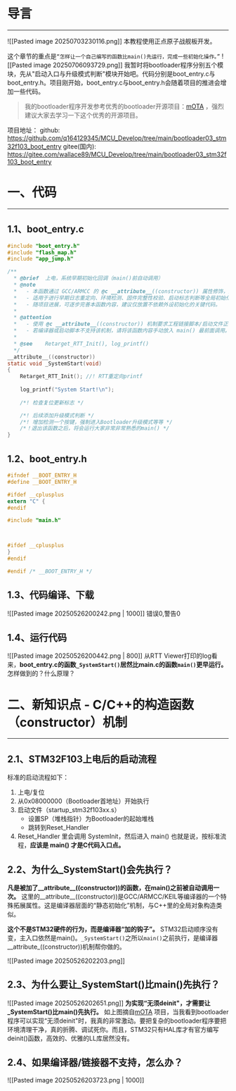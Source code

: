 # 导言
---
![[Pasted image 20250703230116.png]]
本教程使用正点原子战舰板开发。

这个章节的重点是`“怎样让一个自己编写的函数比main()先运行，完成一些初始化操作。”`
![[Pasted image 20250706093729.png]]
我暂时将bootloader程序分别五个模块，先从"启动入口与升级模式判断"模块开始吧。代码分别是boot_entry.c与boot_entry.h。项目刚开始，boot_entry.c与boot_entry.h会随着项目的推进会增加一些代码。

> 我的bootloader程序开发参考优秀的bootloader开源项目：[mOTA](https://gitee.com/DinoHaw/mOTA) ，强烈建议大家去学习一下这个优秀的开源项目。

项目地址：
github: https://github.com/q164129345/MCU_Develop/tree/main/bootloader03_stm32f103_boot_entry
gitee(国内): https://gitee.com/wallace89/MCU_Develop/tree/main/bootloader03_stm32f103_boot_entry

# 一、代码
---
## 1.1、boot_entry.c
```c
#include "boot_entry.h"
#include "flash_map.h"
#include "app_jump.h"

/**
  * @brief  上电，系统早期初始化回调（main()前自动调用）
  * @note
  *   - 本函数通过 GCC/ARMCC 的 @c __attribute__((constructor)) 属性修饰，系统启动后、main()执行前自动运行。
  *   - 适用于进行早期日志重定向、环境检测、固件完整性校验、启动标志判断等全局初始化操作。
  *   - 随项目进展，可逐步完善本函数内容，建议仅放置不依赖外设初始化的关键代码。
  *
  * @attention
  *   - 使用 @c __attribute__((constructor)) 机制要求工程链接脚本/启动文件正确支持 .init_array 段。
  *   - 若编译器或启动脚本不支持该机制，请将该函数内容手动放入 main() 最前面调用。
  *
  * @see    Retarget_RTT_Init(), log_printf()
  */
__attribute__((constructor))
static void _SystemStart(void)
{
    Retarget_RTT_Init(); //! RTT重定向printf
    
    log_printf("System Start!\n");
    
    /*! 检查复位更新标志 */

    /*! 后续添加升级模式判断 */
    /*! 增加检测一个按键，强制进入Bootloader升级模式等等 */
    /*！退出该函数之后，将会运行大家非常非常熟悉的main() */
}


```

## 1.2、boot_entry.h
```c
#ifndef __BOOT_ENTRY_H
#define __BOOT_ENTRY_H

#ifdef __cplusplus
extern "C" {
#endif

#include "main.h"



#ifdef __cplusplus
}
#endif

#endif /* __BOOT_ENTRY_H */

```

## 1.3、代码编译、下载
![[Pasted image 20250526200242.png | 1000]]
错误0,警告0

## 1.4、运行代码
![[Pasted image 20250526200442.png | 800]]
从RTT Viewer打印的log看来，**boot_entry.c的函数`_SystemStart()`居然比main.c的函数`main()`更早运行。** 怎样做到的？什么原理？

# 二、新知识点 - C/C++的构造函数（constructor）机制
---
## 2.1、STM32F103上电后的启动流程
标准的启动流程如下：
1. 上电/复位
2. 从0x08000000（Bootloader首地址）开始执行
3. 启动文件（startup_stm32f103xx.s）
	- 设置SP（堆栈指针）为Bootloader的起始堆栈
	- 跳转到Reset_Handler
4. Reset_Handler 里会调用 SystemInit，然后进入 main()
也就是说，按标准流程，**应该是 main() 才是C代码入口点。**

## 2.2、为什么_SystemStart()会先执行？
**凡是被加了__attribute__((constructor))的函数，在main()之前被自动调用一次。** 这里的__attribute__((constructor))是GCC/ARMCC/KEIL等编译器的一个特殊拓展属性。这是编译器层面的“静态初始化”机制，与C++里的全局对象构造类似。

**这个不是STM32硬件的行为，而是编译器“加的钩子”。** STM32启动顺序没有变，主入口依然是main()。`_SystemStart()`之所以`main()`之前执行，是编译器__attribute_((constructor))机制帮你做的。

![[Pasted image 20250526202203.png]]

## 2.3、为什么要让_SystemStart()比main()先执行？
![[Pasted image 20250526202651.png]]
**为实现“无须deinit"，才需要让_SystemStart()比main()先执行。** 如上图摘自[mOTA](https://gitee.com/DinoHaw/mOTA) 项目，当我看到bootloader程序可以实现“无须deinit"时，我真的非常激动。要把复杂的bootloader程序要把环境清理干净，真的折腾、调试死你。而且，STM32只有HAL库才有官方编写deinit()函数，高效的、优雅的LL库居然没有。

## 2.4、如果编译器/链接器不支持，怎么办？
![[Pasted image 20250526203723.png | 1000]]










